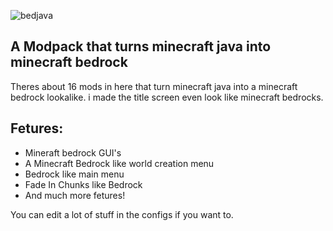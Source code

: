 ![bedjava](https://cdn.modrinth.com/data/cached_images/19776948c984f562c83fcddd40ac2b12ee4a4b4a.png)

## A Modpack that turns minecraft java into minecraft bedrock

Theres about 16 mods in here that turn minecraft java into a minecraft bedrock lookalike. i made the title screen even look like minecraft bedrocks.

## Fetures:
- Mineraft bedrock GUI's
- A Minecraft Bedrock like world creation menu
- Bedrock like main menu
- Fade In Chunks like Bedrock
- And much more fetures!

You can edit a lot of stuff in the configs if you want to.
